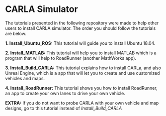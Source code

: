 # CARLA Simulator

The tutorials presented in the following repository were made to help other users to install CARLA simulator. The order you should follow the tutorials are below. 

**1. Install_Ubuntu_ROS:** This tutorial will guide you to install Ubuntu 18.04. 

**2. Install_MATLAB:** This tutorial will help you to install MATLAB which is a program that will help to RoadRunner (another MathWorks app).

**3. Install_Build_CARLA:** This tutorial explains how to install CARLa, and also Unreal Engine, which is a app that will let you to create and use customized vehicles and maps. 

**4. Install_RoadRunner:** This tutorial shows you how to install RoadRunner, an app to create your own lanes to drive your own vehicle. 

**EXTRA:** If you do not want to probe CARLA with your own vehicle and map designs, go to this tutorial instead of *Install_Build_CARLA*
